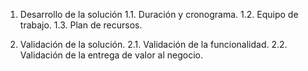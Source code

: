 1.	Desarrollo de la solución
1.1.	 Duración y cronograma. 
1.2.	 Equipo de trabajo.
1.3.	 Plan de recursos.

2.	Validación de la solución.
2.1.	 Validación de la funcionalidad.
2.2.	 Validación de la entrega de valor al negocio.
